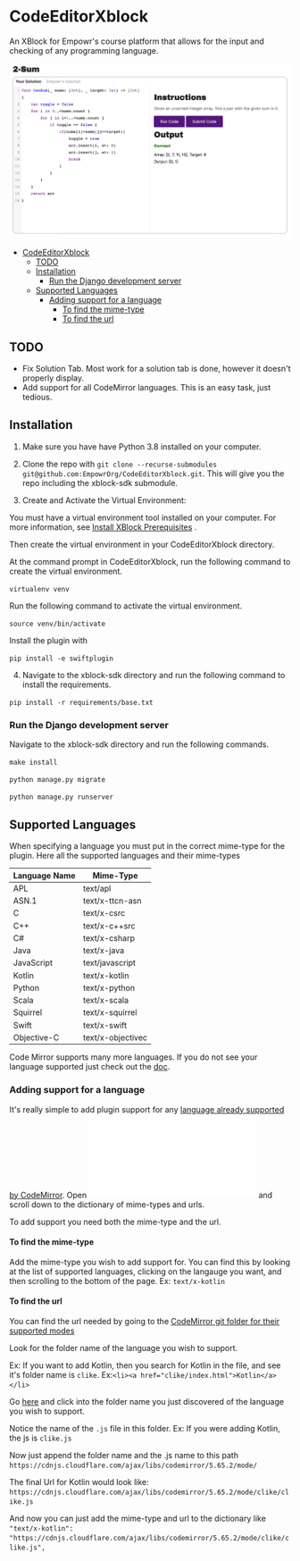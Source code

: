 # CodeEditorXblock

An XBlock for Empowr's course platform that allows for the input and checking of any programming language.

![Code Editor Screenshot](code-editor.png)

<!-- TOC -->
* [CodeEditorXblock](#codeeditorxblock)
  * [TODO](#todo)
  * [Installation](#installation)
    * [Run the Django development server](#run-the-django-development-server)
  * [Supported Languages](#supported-languages)
    * [Adding support for a language](#adding-support-for-a-language)
      * [To find the mime-type](#to-find-the-mime-type)
      * [To find the url](#to-find-the-url)
<!-- TOC -->


## TODO

 - Fix Solution Tab. Most work for a solution tab is done, however it doesn't properly display.
 - Add support for all CodeMirror languages. This is an easy task, just tedious.

## Installation

1. Make sure you have have Python 3.8 installed on your computer.

2. Clone the repo with `git clone --recurse-submodules git@github.com:EmpowrOrg/CodeEditorXblock.git`. This will give
   you the repo including the xblock-sdk submodule.

3. Create and Activate the Virtual Environment:

You must have a virtual environment tool installed on your computer. For more information,
see [Install XBlock Prerequisites](https://edx.readthedocs.io/projects/xblock-tutorial/en/latest/getting_started/prereqs.html)
.

Then create the virtual environment in your CodeEditorXblock directory.

At the command prompt in CodeEditorXblock, run the following command to create the virtual environment.

`virtualenv venv`

Run the following command to activate the virtual environment.

`source venv/bin/activate`

Install the plugin with

`pip install -e swiftplugin`

4. Navigate to the xblock-sdk directory and run the following command to install the requirements.

`pip install -r requirements/base.txt`

### Run the Django development server

Navigate to the xblock-sdk directory and run the following commands.

`make install`

`python manage.py migrate`

`python manage.py runserver`

## Supported Languages

When specifying a language you must put in the correct mime-type for the plugin. Here all the supported languages and
their mime-types

| Language Name | Mime-Type         |
|---------------|-------------------|
| APL           | text/apl          |
| ASN.1         | text/x-ttcn-asn   |
| C             | text/x-csrc       |
| C++           | text/x-c++src     |
| C#            | text/x-csharp     |
| Java          | text/x-java       |
| JavaScript    | text/javascript   |
| Kotlin        | text/x-kotlin     |
| Python        | text/x-python     |
| Scala         | text/x-scala      |
| Squirrel      | text/x-squirrel   |
| Swift         | text/x-swift      |
| Objective-C   | text/x-objectivec |


Code Mirror supports many more languages. If you do not see your language supported just check out the
[doc](https://codemirror.net/5/mode/).

### Adding support for a language

It's really simple to add plugin support for
any [language already supported by CodeMirror](https://codemirror.net/5/mode/).
Open ![swiftplugin.py](/swiftplugin/swiftplugin/swiftplugin.py) and scroll down to the dictionary of mime-types and
urls.

To add support you need both the mime-type and the url.

#### To find the mime-type
Add the mime-type you wish to add support for. You can find this by looking at the list of supported languages, clicking
on the langauge you want, and then scrolling to the bottom of the page.
Ex: `text/x-kotlin`

#### To find the url
You can find the url needed by going to
the [CodeMirror git folder for their supported modes](https://github.com/codemirror/codemirror5/blob/master/mode/index.html)

Look for the folder name of the language you wish to support.

Ex: If you want to add Kotlin, then you search for Kotlin in the file, and see it's folder name
is `clike`.
Ex:`<li><a href="clike/index.html">Kotlin</a></li>`

Go [here](https://github.com/codemirror/codemirror5/tree/master/mode) and click into the folder name you just discovered
of the language you wish to support.

Notice the name of the `.js` file in this folder.
Ex: If you were adding Kotlin, the js is `clike.js`

Now just append the folder name and the .js name to this
path `https://cdnjs.cloudflare.com/ajax/libs/codemirror/5.65.2/mode/`

The final Url for Kotlin would look like: `https://cdnjs.cloudflare.com/ajax/libs/codemirror/5.65.2/mode/clike/clike.js`

And now you can just add the mime-type and url to the dictionary like
`"text/x-kotlin": "https://cdnjs.cloudflare.com/ajax/libs/codemirror/5.65.2/mode/clike/clike.js",`
